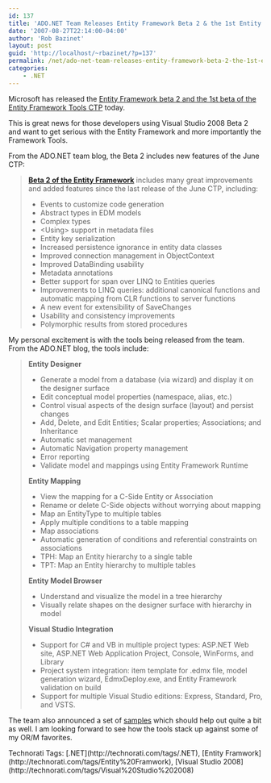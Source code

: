 ```yaml
---
id: 137
title: 'ADO.NET Team Releases Entity Framework Beta 2 & the 1st Entity Framework Tools CTP'
date: '2007-08-27T22:14:00-04:00'
author: 'Rob Bazinet'
layout: post
guid: 'http://localhost/~rbazinet/?p=137'
permalink: /net/ado-net-team-releases-entity-framework-beta-2-the-1st-entity-framework-tools-ctp/
categories:
    - .NET
---
```


Microsoft has released the [Entity Framework beta 2 and the 1st beta of the Entity Framework Tools CTP](http://blogs.msdn.com/adonet/archive/2007/08/27/entity-framework-beta-2-the-1st-entity-framework-tools-ctp-released.aspx) today.

This is great news for those developers using Visual Studio 2008 Beta 2 and want to get serious with the Entity Framework and more importantly the Framework Tools.

From the ADO.NET team blog, the Beta 2 includes new features of the June CTP:

> **[Beta 2 of the Entity Framework](http://www.microsoft.com/downloads/details.aspx?FamilyId=F1ADC5D1-A42E-40A6-A68C-A42EE11186F7&displaylang=en)** includes many great improvements and added features since the last release of the June CTP, including:
> 
> - Events to customize code generation
> - Abstract types in EDM models
> - Complex types
> - &lt;Using&gt; support in metadata files
> - Entity key serialization
> - Increased persistence ignorance in entity data classes
> - Improved connection management in ObjectContext
> - Improved DataBinding usability
> - Metadata annotations
> - Better support for span over LINQ to Entities queries
> - Improvements to LINQ queries: additional canonical functions and automatic mapping from CLR functions to server functions
> - A new event for extensibility of SaveChanges
> - Usability and consistency improvements
> - Polymorphic results from stored procedures

My personal excitement is with the tools being released from the team. From the ADO.NET blog, the tools include:

> **Entity Designer**
> 
> - Generate a model from a database (via wizard) and display it on the designer surface
> - Edit conceptual model properties (namespace, alias, etc.)
> - Control visual aspects of the design surface (layout) and persist changes
> - Add, Delete, and Edit Entities; Scalar properties; Associations; and Inheritance
> - Automatic set management
> - Automatic Navigation property management
> - Error reporting
> - Validate model and mappings using Entity Framework Runtime
> 
> **Entity Mapping**
> 
> - View the mapping for a C-Side Entity or Association
> - Rename or delete C-Side objects without worrying about mapping
> - Map an EntityType to multiple tables
> - Apply multiple conditions to a table mapping
> - Map associations
> - Automatic generation of conditions and referential constraints on associations
> - TPH: Map an Entity hierarchy to a single table
> - TPT: Map an Entity hierarchy to multiple tables
> 
> **Entity Model Browser**
> 
> - Understand and visualize the model in a tree hierarchy
> - Visually relate shapes on the designer surface with hierarchy in model
> 
> **Visual Studio Integration**
> 
> - Support for C# and VB in multiple project types: ASP.NET Web site, ASP.NET Web Application Project, Console, WinForms, and Library
> - Project system integration: item template for .edmx file, model generation wizard, EdmxDeploy.exe, and Entity Framework validation on build
> - Support for multiple Visual Studio editions: Express, Standard, Pro, and VSTS.

The team also announced a set of [samples](http://go.microsoft.com/fwlink/?LinkID=98678) which should help out quite a bit as well. I am looking forward to see how the tools stack up against some of my OR/M favorites.

<div class="wlWriterSmartContent" style="display:inline;margin:0;padding:0;">Technorati Tags: [.NET](http://technorati.com/tags/.NET), [Entity Framwork](http://technorati.com/tags/Entity%20Framwork), [Visual Studio 2008](http://technorati.com/tags/Visual%20Studio%202008)</div>